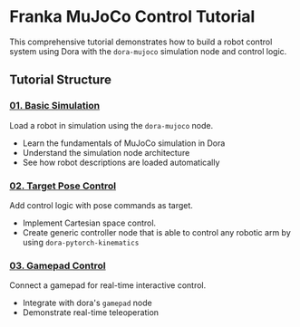 # Franka MuJoCo Control Tutorial

This comprehensive tutorial demonstrates how to build a robot control system using Dora with the `dora-mujoco` simulation node and control logic.

## Tutorial Structure

### [01. Basic Simulation](basic_simulation/)
Load a robot in simulation using the `dora-mujoco` node.
- Learn the fundamentals of MuJoCo simulation in Dora
- Understand the simulation node architecture
- See how robot descriptions are loaded automatically

### [02. Target Pose Control](target_pose_control/) 
Add control logic with pose commands as target.
- Implement Cartesian space control.
- Create generic controller node that is able to control any robotic arm by using `dora-pytorch-kinematics`

### [03. Gamepad Control](gamepad_control/)
Connect a gamepad for real-time interactive control.
- Integrate with dora's `gamepad` node
- Demonstrate real-time teleoperation
